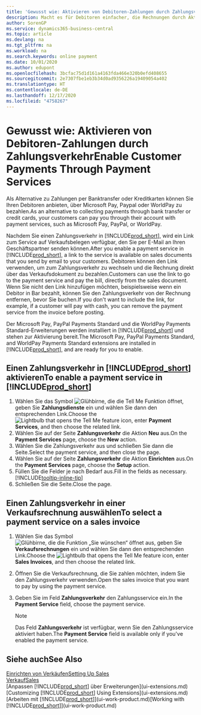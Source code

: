 ```yaml
---
title: 'Gewusst wie: Aktivieren von Debitoren-Zahlungen durch Zahlungsverkehr.| Microsoft Docs'
description: Macht es für Debitoren einfacher, die Rechnungen durch Aktivierung des Zahlungsverkehrs zu bezahlen.
author: SorenGP
ms.service: dynamics365-business-central
ms.topic: article
ms.devlang: na
ms.tgt_pltfrm: na
ms.workload: na
ms.search.keywords: online payment
ms.date: 10/01/2020
ms.author: edupont
ms.openlocfilehash: 3bcfac75d1d161a4163fda466e320b0efd408655
ms.sourcegitcommit: 2e7307fbe1eb3b34d0ad9356226a19409054a402
ms.translationtype: HT
ms.contentlocale: de-DE
ms.lasthandoff: 12/17/2020
ms.locfileid: "4758267"
---
```

# <a name="enable-customer-payments-through-payment-services"></a><span data-ttu-id="6ae8b-103">Gewusst wie: Aktivieren von Debitoren-Zahlungen durch Zahlungsverkehr</span><span class="sxs-lookup"><span data-stu-id="6ae8b-103">Enable Customer Payments Through Payment Services</span></span>
<span data-ttu-id="6ae8b-104">Als Alternative zu Zahlungen per Banktransfer oder Kreditkarten können Sie Ihren Debitoren anbieten, über Microsoft Pay, Paypal oder WorldPay zu bezahlen.</span><span class="sxs-lookup"><span data-stu-id="6ae8b-104">As an alternative to collecting payments through bank transfer or credit cards, your customers can pay you through their account with payment services, such as Microsoft Pay, PayPal, or WorldPay.</span></span>  

<span data-ttu-id="6ae8b-105">Nachdem Sie einen Zahlungsverkehr in [!INCLUDE[prod_short](includes/prod_short.md)], wird ein Link zum Service auf Verkaufsbelegen verfügbar, den Sie per E-Mail an Ihren Geschäftspartner senden können.</span><span class="sxs-lookup"><span data-stu-id="6ae8b-105">After you enable a payment service in [!INCLUDE[prod_short](includes/prod_short.md)], a link to the service is available on sales documents that you send by email to your customers.</span></span> <span data-ttu-id="6ae8b-106">Debitoren können den Link verwenden, um zum Zahlungsverkehr zu wechseln und die Rechnung direkt über das Verkaufsdokument zu bezahlen.</span><span class="sxs-lookup"><span data-stu-id="6ae8b-106">Customers can use the link to go to the payment service and pay the bill, directly from the sales document.</span></span> <span data-ttu-id="6ae8b-107">Wenn Sie nicht den Link hinzufügen möchten, beispielsweise wenn ein Debitor in Bar bezahlt, können Sie den Zahlungsverkehr von der Rechnung entfernen, bevor Sie buchen.</span><span class="sxs-lookup"><span data-stu-id="6ae8b-107">If you don't want to include the link, for example, if a customer will pay with cash, you can remove the payment service from the invoice before posting.</span></span>  

<span data-ttu-id="6ae8b-108">Der Microsoft Pay, PayPal Payments Standard und die WorldPay Payments Standard-Erweiterungen werden installiert in [!INCLUDE[prod_short](includes/prod_short.md)] und stehen zur Aktivierung bereit.</span><span class="sxs-lookup"><span data-stu-id="6ae8b-108">The Microsoft Pay, PayPal Payments Standard, and WorldPay Payments Standard extensions are installed in [!INCLUDE[prod_short](includes/prod_short.md)], and are ready for you to enable.</span></span>  

## <a name="to-enable-a-payment-service-in-prod_short"></a><span data-ttu-id="6ae8b-109">Einen Zahlungsverkehr in [!INCLUDE[prod_short](includes/prod_short.md)] aktivieren</span><span class="sxs-lookup"><span data-stu-id="6ae8b-109">To enable a payment service in [!INCLUDE[prod_short](includes/prod_short.md)]</span></span>
1. <span data-ttu-id="6ae8b-110">Wählen Sie das Symbol ![Glühbirne, die die Tell Me Funktion öffnet](media/ui-search/search_small.png "Sagen Sie mir, was Sie tun wollen"), geben Sie **Zahlungsdienste** ein und wählen Sie dann den entsprechenden Link.</span><span class="sxs-lookup"><span data-stu-id="6ae8b-110">Choose the ![Lightbulb that opens the Tell Me feature](media/ui-search/search_small.png "Tell me what you want to do") icon, enter **Payment Services**, and then choose the related link.</span></span>  
2. <span data-ttu-id="6ae8b-111">Wählen Sie auf der Seite **Zahlungsverkehr** die Aktion **Neu** aus.</span><span class="sxs-lookup"><span data-stu-id="6ae8b-111">On the **Payment Services** page, choose the **New** action.</span></span>  
3. <span data-ttu-id="6ae8b-112">Wählen Sie die Zahlungsverkehr aus und schließen Sie dann die Seite.</span><span class="sxs-lookup"><span data-stu-id="6ae8b-112">Select the payment service, and then close the page.</span></span>  
4. <span data-ttu-id="6ae8b-113">Wählen Sie auf der Seite **Zahlungsverkehr** die Aktion **Einrichten** aus.</span><span class="sxs-lookup"><span data-stu-id="6ae8b-113">On the **Payment Services** page, choose the **Setup** action.</span></span>  
5. <span data-ttu-id="6ae8b-114">Füllen Sie die Felder je nach Bedarf aus.</span><span class="sxs-lookup"><span data-stu-id="6ae8b-114">Fill in the fields as necessary.</span></span> [!INCLUDE[tooltip-inline-tip](includes/tooltip-inline-tip_md.md)]  
6. <span data-ttu-id="6ae8b-115">Schließen Sie die Seite.</span><span class="sxs-lookup"><span data-stu-id="6ae8b-115">Close the page.</span></span>  

## <a name="to-select-a-payment-service-on-a-sales-invoice"></a><span data-ttu-id="6ae8b-116">Einen Zahlungsverkehr in einer Verkaufsrechnung auswählen</span><span class="sxs-lookup"><span data-stu-id="6ae8b-116">To select a payment service on a sales invoice</span></span>
1. <span data-ttu-id="6ae8b-117">Wählen Sie das Symbol ![Glühbirne, die die Funktion „Sie wünschen“ öffnet](media/ui-search/search_small.png "Sagen Sie mir, was Sie tun wollen") aus, geben Sie **Verkaufsrechnungen** ein und wählen Sie dann den entsprechenden Link.</span><span class="sxs-lookup"><span data-stu-id="6ae8b-117">Choose the ![Lightbulb that opens the Tell Me feature](media/ui-search/search_small.png "Tell me what you want to do") icon, enter **Sales Invoices**, and then choose the related link.</span></span>  
2. <span data-ttu-id="6ae8b-118">Öffnen Sie die Verkaufsrechnung, die Sie zahlen möchten, indem Sie den Zahlungsverkehr verwenden.</span><span class="sxs-lookup"><span data-stu-id="6ae8b-118">Open the sales invoice that you want to pay by using the payment service.</span></span>  
3. <span data-ttu-id="6ae8b-119">Geben Sie im Feld **Zahlungsverkehr** den Zahlungsservice ein.</span><span class="sxs-lookup"><span data-stu-id="6ae8b-119">In the **Payment Service** field, choose the payment service.</span></span>  

    > [!NOTE]  
    > <span data-ttu-id="6ae8b-120">Das Feld **Zahlungsverkehr** ist verfügbar, wenn Sie den Zahlungsservice aktiviert haben.</span><span class="sxs-lookup"><span data-stu-id="6ae8b-120">The **Payment Service** field is available only if you've enabled the payment service.</span></span>  

## <a name="see-also"></a><span data-ttu-id="6ae8b-121">Siehe auch</span><span class="sxs-lookup"><span data-stu-id="6ae8b-121">See Also</span></span>  
[<span data-ttu-id="6ae8b-122">Einrichten von Verkäufen</span><span class="sxs-lookup"><span data-stu-id="6ae8b-122">Setting Up Sales</span></span>](sales-setup-sales.md)  
[<span data-ttu-id="6ae8b-123">Verkauf</span><span class="sxs-lookup"><span data-stu-id="6ae8b-123">Sales</span></span>](sales-manage-sales.md)  
<span data-ttu-id="6ae8b-124">[Anpassen [!INCLUDE[prod_short](includes/prod_short.md)] über Erweiterungen](ui-extensions.md)</span><span class="sxs-lookup"><span data-stu-id="6ae8b-124">[Customizing [!INCLUDE[prod_short](includes/prod_short.md)] Using Extensions](ui-extensions.md)</span></span>  
<span data-ttu-id="6ae8b-125">[Arbeiten mit [!INCLUDE[prod_short](includes/prod_short.md)]](ui-work-product.md)</span><span class="sxs-lookup"><span data-stu-id="6ae8b-125">[Working with [!INCLUDE[prod_short](includes/prod_short.md)]](ui-work-product.md)</span></span>  
